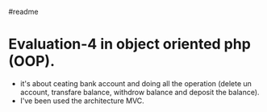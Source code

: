 #readme
# Evaluation-4 in object oriented php (OOP).
- it's about ceating bank account and doing all the operation (delete un account, transfare balance,
withdrow balance and  deposit the balance).
- I've been used the architecture MVC.
